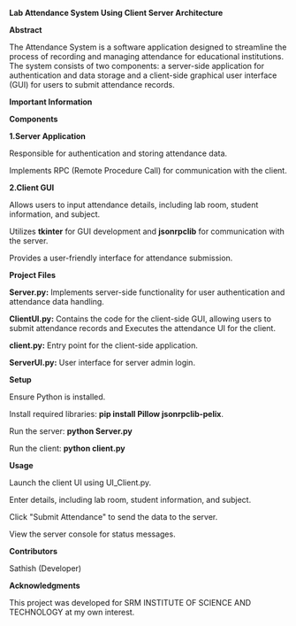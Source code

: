 **Lab Attendance System Using Client Server Architecture**

**Abstract**

The Attendance System is a software application designed to streamline the process of recording and managing attendance for educational institutions. The system consists of two components: a server-side application for authentication and data storage and a client-side graphical user interface (GUI) for users to submit attendance records.

**Important Information**

**Components**

**1.Server Application**

Responsible for authentication and storing attendance data.

Implements RPC (Remote Procedure Call) for communication with the client.

**2.Client GUI**

Allows users to input attendance details, including lab room, student information, and subject.

Utilizes **tkinter** for GUI development and **jsonrpclib** for communication with the server.

Provides a user-friendly interface for attendance submission.

**Project Files**

**Server.py:** Implements server-side functionality for user authentication and attendance data handling.

**ClientUI.py:** Contains the code for the client-side GUI, allowing users to submit attendance records and Executes the attendance UI for the client.

**client.py:** Entry point for the client-side application.

**ServerUI.py:** User interface for server admin login.

**Setup**

Ensure Python is installed.

Install required libraries: **pip install Pillow jsonrpclib-pelix**.

Run the server: **python Server.py**

Run the client: **python client.py**

**Usage**

Launch the client UI using UI_Client.py.

Enter details, including lab room, student information, and subject.

Click "Submit Attendance" to send the data to the server.

View the server console for status messages.

**Contributors**

Sathish (Developer)

**Acknowledgments**

This project was developed for SRM INSTITUTE OF SCIENCE AND TECHNOLOGY at my own interest.
